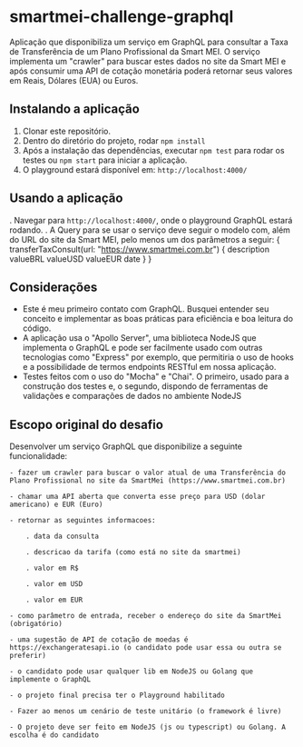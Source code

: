 # smartmei-challenge-graphql

Aplicação que disponibiliza um serviço em GraphQL para consultar a Taxa de Transferência de um Plano Profissional da Smart MEI.
O serviço implementa um "crawler" para buscar estes dados no site da Smart MEI e após consumir uma API de cotação monetária poderá retornar seus valores em Reais, Dólares (EUA) ou Euros. 

## Instalando a aplicação

1. Clonar este repositório.
2. Dentro do diretório do projeto, rodar `npm install` 
3. Após a instalação das dependências, executar `npm test` para rodar os testes ou `npm start` para iniciar a aplicação.
4. O playground estará disponível em: `http://localhost:4000/`

## Usando a aplicação

. Navegar para `http://localhost:4000/`, onde o playground GraphQL estará rodando.
. A Query para se usar o serviço deve seguir o modelo com, além do URL do site da Smart MEI, pelo menos um dos parâmetros a seguir:
 {
  transferTaxConsult(url: "https://www.smartmei.com.br") {
    description
    valueBRL
    valueUSD
    valueEUR
    date
  }
}


## Considerações

- Este é meu primeiro contato com GraphQL. Busquei entender seu conceito e implementar as boas práticas para eficiência e boa leitura do código.
- A aplicação usa o "Apollo Server", uma biblioteca NodeJS que implementa o GraphQL e pode ser facilmente usado com outras tecnologias como "Express" por exemplo, que permitiria o uso de hooks e a possibilidade de termos endpoints RESTful em nossa aplicação.
- Testes feitos com o uso do "Mocha" e "Chai". O primeiro, usado para a construção dos testes e, o segundo, dispondo de ferramentas de validações e comparações de dados no ambiente NodeJS

## Escopo original do desafio

Desenvolver um serviço GraphQL que disponibilize a seguinte funcionalidade:

    - fazer um crawler para buscar o valor atual de uma Transferência do Plano Profissional no site da SmartMei (https://www.smartmei.com.br)

    - chamar uma API aberta que converta esse preço para USD (dolar americano) e EUR (Euro)

    - retornar as seguintes informacoes:

        . data da consulta

        . descricao da tarifa (como está no site da smartmei)

        . valor em R$

        . valor em USD

        . valor em EUR

    - como parâmetro de entrada, receber o endereço do site da SmartMei (obrigatório)

    - uma sugestão de API de cotação de moedas é https://exchangeratesapi.io (o candidato pode usar essa ou outra se preferir)

    - o candidato pode usar qualquer lib em NodeJS ou Golang que implemente o GraphQL

    - o projeto final precisa ter o Playground habilitado

    - Fazer ao menos um cenário de teste unitário (o framework é livre)

    - O projeto deve ser feito em NodeJS (js ou typescript) ou Golang. A escolha é do candidato
